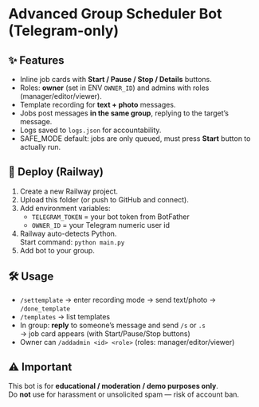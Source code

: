 # Advanced Group Scheduler Bot (Telegram-only)

## ✨ Features
- Inline job cards with **Start / Pause / Stop / Details** buttons.
- Roles: **owner** (set in ENV `OWNER_ID`) and admins with roles (manager/editor/viewer).
- Template recording for **text + photo** messages.
- Jobs post messages **in the same group**, replying to the target’s message.
- Logs saved to `logs.json` for accountability.
- SAFE_MODE default: jobs are only queued, must press **Start** button to actually run.

## 🚀 Deploy (Railway)
1. Create a new Railway project.
2. Upload this folder (or push to GitHub and connect).
3. Add environment variables:
   - `TELEGRAM_TOKEN` = your bot token from BotFather
   - `OWNER_ID` = your Telegram numeric user id
4. Railway auto-detects Python.  
   Start command: `python main.py`
5. Add bot to your group.

## 🛠 Usage
- `/settemplate` → enter recording mode → send text/photo → `/done_template`
- `/templates` → list templates
- In group: **reply** to someone’s message and send `/s` or `.s`  
  → job card appears (with Start/Pause/Stop buttons)
- Owner can `/addadmin <id> <role>` (roles: manager/editor/viewer)

## ⚠️ Important
This bot is for **educational / moderation / demo purposes only**.  
Do **not** use for harassment or unsolicited spam — risk of account ban.
